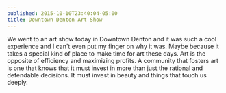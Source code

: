 ```yaml
---
published: 2015-10-10T23:40:04-05:00
title: Downtown Denton Art Show
---
```

We went to an art show today in Downtown Denton and it was such a cool experience and I can't even put my finger on why it was. Maybe because it takes a special kind of place to make time for art these days. Art is the opposite of efficiency and maximizing profits. A community that fosters art is one that knows that it must invest in more than just the rational and defendable decisions. It must invest in beauty and things that touch us deeply.